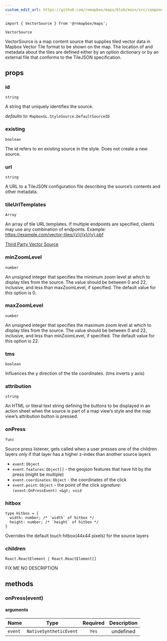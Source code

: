 ```yaml
---
custom_edit_url: https://github.com/rnmapbox/maps/blob/main/src/components/VectorSource.tsx
---
```


  

```tsx
import { VectorSource } from '@rnmapbox/maps';

VectorSource

```
VectorSource is a map content source that supplies tiled vector data in Mapbox Vector Tile format to be shown on the map.
The location of and metadata about the tiles are defined either by an option dictionary or by an external file that conforms to the TileJSON specification.

## props

  
### id

```tsx
string
```
A string that uniquely identifies the source.

  _defaults to:_ `MapboxGL.StyleSource.DefaultSourceID`

  
### existing

```tsx
boolean
```
The id refers to en existing source in the style. Does not create a new source.


  
### url

```tsx
string
```
A URL to a TileJSON configuration file describing the source’s contents and other metadata.


  
### tileUrlTemplates

```tsx
Array
```
An array of tile URL templates. If multiple endpoints are specified, clients may use any combination of endpoints.
Example: https://example.com/vector-tiles/{z}/{x}/{y}.pbf

[Third Party Vector Source](../examples/LineLayer/ThirdPartyVectorSource)
  
### minZoomLevel

```tsx
number
```
An unsigned integer that specifies the minimum zoom level at which to display tiles from the source.
The value should be between 0 and 22, inclusive, and less than
maxZoomLevel, if specified. The default value for this option is 0.


  
### maxZoomLevel

```tsx
number
```
An unsigned integer that specifies the maximum zoom level at which to display tiles from the source.
The value should be between 0 and 22, inclusive, and less than
minZoomLevel, if specified. The default value for this option is 22.


  
### tms

```tsx
boolean
```
Influences the y direction of the tile coordinates. (tms inverts y axis)


  
### attribution

```tsx
string
```
An HTML or literal text string defining the buttons to be displayed in an action sheet when the
source is part of a map view’s style and the map view’s attribution button is pressed.


  
### onPress

```tsx
func
```
Source press listener, gets called when a user presses one of the children layers only
if that layer has a higher z-index than another source layers

- `event`: `Object` 
- `event.features`: `Object[]`  - the geojson features that have hit by the press (might be multiple)
- `event.coordinates`: `Object`  - the coordinates of the click
- `event.point`: `Object`  - the point of the click
*signature:*`(event:OnPressEvent) =&gt; void`


  
### hitbox

```tsx
type Hitbox = {
  width: number; /* `width` of hitbox */
  height: number; /* `height` of hitbox */
}
```
Overrides the default touch hitbox(44x44 pixels) for the source layers


  
### children

```tsx
React.ReactElement | React.ReactElement[]
```
FIX ME NO DESCRIPTION


  





## methods
### onPress(event)



#### arguments
| Name | Type | Required | Description  |
| ---- | :--: | :------: | :----------: |
| `event` | `NativeSyntheticEvent` | `Yes` | undefined |



